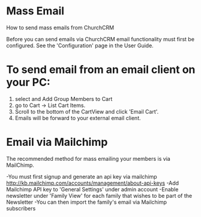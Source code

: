 # Mass Email

How to send mass emails from ChurchCRM

Before you can send emails via ChurchCRM email functionality must first be configured. See the 'Configuration' page in the User Guide.

# To send email from an email client on your PC:

1. select and Add Group Members to Cart
2. go to Cart → List Cart Items.
3. Scroll to the bottom of the CartView and click 'Email Cart'.
4. Emails will be forward to your external email client.

# Email via Mailchimp

The recommended method for mass emailing your members is via MailChimp. 

-You must first signup and generate an api key via mailchimp http://kb.mailchimp.com/accounts/management/about-api-keys
-Add Mailchimp API key to 'General Settings' under admin account
-Enable newsletter under 'Family View' for each family that wishes to be part of the Newsletter
-You can then import the family's email via Mailchimp subscribers
